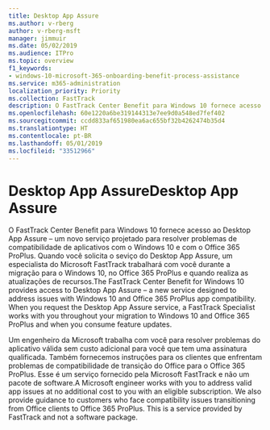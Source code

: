 ```yaml
---
title: Desktop App Assure
ms.author: v-rberg
author: v-rberg-msft
manager: jimmuir
ms.date: 05/02/2019
ms.audience: ITPro
ms.topic: overview
f1_keywords:
- windows-10-microsoft-365-onboarding-benefit-process-assistance
ms.service: m365-administration
localization_priority: Priority
ms.collection: FastTrack
description: O FastTrack Center Benefit para Windows 10 fornece acesso o Desktop App Assure – um serviço projetado para resolver problemas de compatibilidade de aplicativos com o Windows 10 e com Office 365 ProPlus.
ms.openlocfilehash: 60e1220a6be319144313e7ee9d0a548ed7fef402
ms.sourcegitcommit: ccdd833af651980ea6ac655bf32b4262474b35d4
ms.translationtype: HT
ms.contentlocale: pt-BR
ms.lasthandoff: 05/01/2019
ms.locfileid: "33512966"
---
```

# <a name="desktop-app-assure"></a><span data-ttu-id="73b21-103">Desktop App Assure</span><span class="sxs-lookup"><span data-stu-id="73b21-103">Desktop App Assure</span></span>

<span data-ttu-id="73b21-p101">O FastTrack Center Benefit para Windows 10 fornece acesso ao Desktop App Assure – um novo serviço projetado para resolver problemas de compatibilidade de aplicativos com o Windows 10 e com o Office 365 ProPlus. Quando você solicita o seviço do Desktop App Assure, um especialista do Microsoft FastTrack trabalhará com você durante a migração para o Windows 10, no Office 365 ProPlus e quando realiza as atualizações de recursos.</span><span class="sxs-lookup"><span data-stu-id="73b21-p101">The FastTrack Center Benefit for Windows 10 provides access to Desktop App Assure – a new service designed to address issues with Windows 10 and Office 365 ProPlus app compatibility. When you request the Desktop App Assure service, a FastTrack Specialist works with you throughout your migration to Windows 10 and Office 365 ProPlus and when you consume feature updates.</span></span> 

<span data-ttu-id="73b21-p102">Um engenheiro da Microsoft trabalha com você para resolver problemas do aplicativo válida sem custo adicional para você que tem uma assinatura qualificada. Também fornecemos instruções para os clientes que enfrentam problemas de compatibilidade de transição do Office para o Office 365 ProPlus. Esse é um serviço fornecido pela Microsoft FastTrack e não um pacote de software.</span><span class="sxs-lookup"><span data-stu-id="73b21-p102">A Microsoft engineer works with you to address valid app issues at no additional cost to you with an eligible subscription. We also provide guidance to customers who face compatibility issues transitioning from Office clients to Office 365 ProPlus. This is a service provided by FastTrack and not a software package.</span></span>

  

    

 
